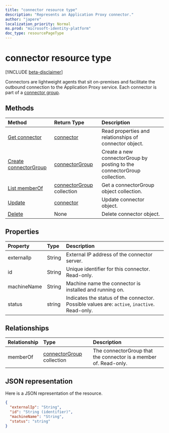 ```yaml
---
title: "connector resource type"
description: "Represents an Application Proxy connector."
author: "japere"
localization_priority: Normal
ms.prod: "microsoft-identity-platform"
doc_type: resourcePageType
---
```


# connector resource type

[!INCLUDE [beta-disclaimer](../../includes/beta-disclaimer.md)]

Connectors are lightweight agents that sit on-premises and facilitate the outbound connection to the Application Proxy service. Each connector is part of a [connector group](../resources/connectorgroup.md).

## Methods

| Method       | Return Type | Description |
|:-------------|:------------|:------------|
| [Get connector](../api/connector-get.md) | [connector](connector.md) | Read properties and relationships of connector object. |
| [Create connectorGroup](../api/connector-post-memberof.md) | [connectorGroup](connectorgroup.md) | Create a new connectorGroup by posting to the connectorGroup collection. |
| [List memberOf](../api/connector-list-memberof.md) | [connectorGroup](connectorgroup.md) collection | Get a connectorGroup object collection. |
| [Update](../api/connector-update.md) | [connector](connector.md) | Update connector object. |
| [Delete](../api/connector-delete.md) | None | Delete connector object.

## Properties
| Property     | Type        | Description |
|:-------------|:------------|:------------|
|externalIp|String| External IP address of the connector server. |
|id|String| Unique identifier for this connector. Read-only. |
|machineName|String| Machine name the connector is installed and running on. |
|status|string| Indicates the status of the connector. Possible values are: `active`, `inactive`. Read-only. |

## Relationships
| Relationship | Type	|Description|
|:---------------|:--------|:----------|
|memberOf|[connectorGroup](connectorgroup.md) collection| The connectorGroup that the connector is a member of. Read-only. |

## JSON representation

Here is a JSON representation of the resource.

<!-- {
  "blockType": "resource",
  "keyProperty":"id",
  "optionalProperties": [

  ],
  "@odata.type": "microsoft.graph.connector"
}-->

```json
{
  "externalIp": "String",
  "id": "String (identifier)",
  "machineName": "String",
  "status": "string"
}

```

<!-- uuid: 8fcb5dbc-d5aa-4681-8e31-b001d5168d79
2015-10-25 14:57:30 UTC -->
<!--
{
  "type": "#page.annotation",
  "description": "connector resource",
  "keywords": "",
  "section": "documentation",
  "tocPath": "",
  "suppressions": []
}
-->
